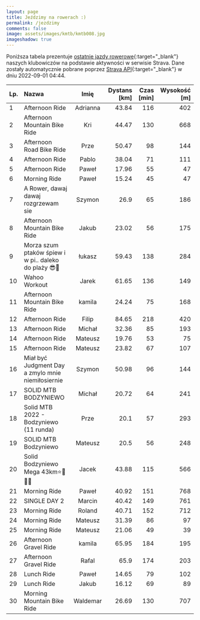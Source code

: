 ```yaml
---
layout: page
title: Jeździmy na rowerach :)
permalink: /jezdzimy
comments: false
image: assets/images/kmtb/kmtb008.jpg
imageshadow: true
---
```


Poniższa tabela prezentuje [ostatnie jazdy rowerowe](https://www.strava.com/clubs/336381){:target="_blank"} naszych klubowiczów na podstawie aktywności w serwisie Strava. Dane zostały automatycznie pobrane poprzez [Strava API](https://developers.strava.com/docs/reference/#api-Clubs-getClubActivitiesById){:target="_blank"} w dniu 2022-09-01 04:44.

Lp. | Nazwa | Imię | Dystans [km] | Czas [min] | Wysokość [m]
:--- | :--- | :---: | ---: | ---: | ---:
1|Afternoon Ride|Adrianna|43.84|116|402
2|Afternoon Mountain Bike Ride|Kri|44.47|130|668
3|Afternoon Road Bike Ride|Prze|50.47|98|144
4|Afternoon Ride|Pablo|38.04|71|111
5|Afternoon Ride|Paweł|17.96|55|47
6|Morning Ride|Paweł|15.24|45|47
7|A Rower, dawaj dawaj rozgrzewam sie|Szymon|26.9|65|186
8|Afternoon Mountain Bike Ride|Jakub|23.02|56|175
9|Morza szum ptaków śpiew i w pi.. daleko do plaży 😎🚴|łukasz|59.43|138|284
10|Wahoo Workout|Jarek|61.65|136|149
11|Afternoon Mountain Bike Ride|kamila|24.24|75|168
12|Afternoon Ride|Filip|84.65|218|420
13|Afternoon Ride|Michał|32.36|85|193
14|Afternoon Ride|Mateusz|19.76|53|75
15|Afternoon Ride|Mateusz|23.82|67|107
16|Miał być Judgment Day a zmylo mnie niemiłosiernie |Szymon|50.98|96|144
17|SOLID MTB BODZYNIEWO |Michał|20.72|64|241
18|Solid MTB 2022 - Bodzyniewo (11 runda)|Prze|20.1|57|293
19|SOLID MTB Bodzyniewo|Mateusz|20.5|56|248
20|Solid Bodzyniewo Mega 43km⭐️💚🦵🔥|Jacek|43.88|115|566
21|Morning Ride|Paweł|40.92|151|768
22|SINGLE DAY 2 |Marcin|40.42|149|761
23|Morning Ride|Roland|40.71|152|712
24|Morning Ride|Mateusz|31.39|86|97
25|Morning Ride|Mateusz|21.06|49|39
26|Afternoon Gravel Ride|kamila|65.95|184|195
27|Afternoon Gravel Ride|Rafal|65.9|174|203
28|Lunch Ride|Paweł|14.65|79|102
29|Lunch Ride|Jakub|16.12|69|89
30|Morning Mountain Bike Ride|Waldemar|26.69|130|707
